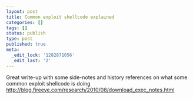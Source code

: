 ```yaml
---
layout: post
title: Common exploit shellcode explained
categories: []
tags: []
status: publish
type: post
published: true
meta:
  _edit_lock: '1282871056'
  _edit_last: '2'
---
```

Great write-up with some side-notes and history references on what some common exploit shellcode is doing <a href="http://blog.fireeye.com/research/2010/08/download_exec_notes.html">http://blog.fireeye.com/research/2010/08/download_exec_notes.html</a>
